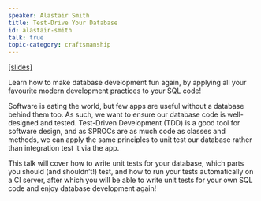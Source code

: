 ```yaml
---
speaker: Alastair Smith
title: Test-Drive Your Database
id: alastair-smith
talk: true
topic-category: craftsmanship
---
```

<a href="http://europeantestingconference.eu/slides17/AlastairSmith.pdf">[slides]</a>

Learn how to make database development fun again, by applying all your favourite modern development practices to your SQL code!

Software is eating the world, but few apps are useful without a database behind them too. As such, we want to ensure our database code is well-designed and tested. Test-Driven Development (TDD) is a good tool for software design, and as SPROCs are as much code as classes and methods, we can apply the same principles to unit test our database rather than integration test it via the app.

This talk will cover how to write unit tests for your database, which parts you should (and shouldn’t!) test, and how to run your tests automatically on a CI server, after which you will be able to write unit tests for your own SQL code and enjoy database development again!
